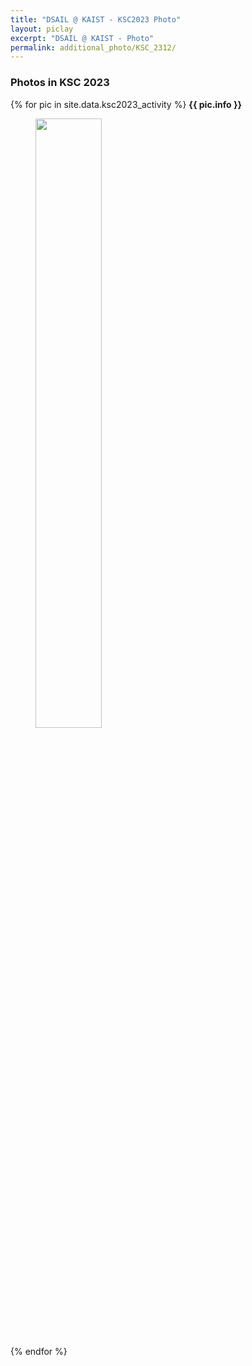 ```yaml
---
title: "DSAIL @ KAIST - KSC2023 Photo"
layout: piclay
excerpt: "DSAIL @ KAIST - Photo"
permalink: additional_photo/KSC_2312/
---
```


<div class="container-fluid">
<div class="row">
<div id="textid" class="col-sm-12">
<h3> Photos in KSC 2023 </h3>
{% for pic in site.data.ksc2023_activity %}
<strong>
{{ pic.info }}
</strong>
<figure>
<img src="{{ site.url }}{{ site.baseurl }}/images/activity/KSC2023/{{ pic.image }}" width="50%" />
</figure>
{% endfor %}
</div>
</div>
</div>
